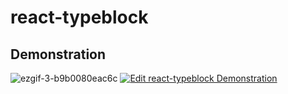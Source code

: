 # react-typeblock

## Demonstration
![ezgif-3-b9b0080eac6c](https://user-images.githubusercontent.com/7702653/72217783-3e8c0c00-3576-11ea-8408-1c5824e2cedb.gif)
[![Edit react-typeblock Demonstration](https://codesandbox.io/static/img/play-codesandbox.svg)](https://codesandbox.io/s/mutable-hill-bzg8f?fontsize=14&hidenavigation=1&theme=dark)
